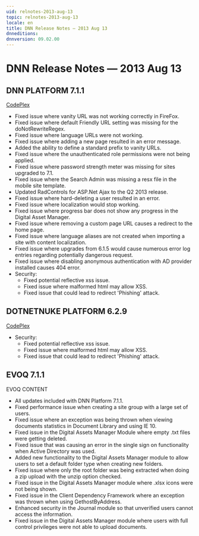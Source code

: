 ```yaml
---
uid: relnotes-2013-aug-13
topic: relnotes-2013-aug-13
locale: en
title: DNN Release Notes — 2013 Aug 13
dnneditions: 
dnnversion: 09.02.00
---
```


# DNN Release Notes — 2013 Aug 13

## DNN PLATFORM 7.1.1

[CodePlex](http://dotnetnuke.codeplex.com/releases/view/110757)

*   Fixed issue where vanity URL was not working correctly in FireFox.
*   Fixed issue where default Friendly URL setting was missing for the doNotRewriteRegex.
*   Fixed issue where language URLs were not working.
*   Fixed issue where adding a new page resulted in an error message.
*   Added the ability to define a standard prefix to vanity URLs.
*   Fixed issue where the unauthenticated role permissions were not being applied.
*   Fixed issue where password strength meter was missing for sites upgraded to 7.1.
*   Fixed issue where the Search Admin was missing a resx file in the mobile site template.
*   Updated RadControls for ASP.Net Ajax to the Q2 2013 release.
*   Fixed issue where hard-deleting a user resulted in an error.
*   Fixed issue where localization would stop working.
*   Fixed issue where progress bar does not show any progress in the Digital Asset Manager.
*   Fixed issue where removing a custom page URL causes a redirect to the home page.
*   Fixed issue where language aliases are not created when importing a site with content localization.
*   Fixed issue where upgrades from 6.1.5 would cause numerous error log entries regarding potentially dangerous request.
*   Fixed issue where disabling anonymous authentication with AD provider installed causes 404 error.
*   Security:
    *   Fixed potential reflective xss issue.
    *   Fixed issue where malformed html may allow XSS.
    *   Fixed issue that could lead to redirect 'Phishing' attack.

## DOTNETNUKE PLATFORM 6.2.9

[CodePlex](http://dotnetnuke.codeplex.com/releases/view/110758)

*   Security:
    *   Fixed potential reflective xss issue.
    *   Fixed issue where malformed html may allow XSS.
    *   Fixed issue that could lead to redirect 'Phishing' attack.

## EVOQ 7.1.1

EVOQ CONTENT

*   All updates included with DNN Platform 7.1.1.
*   Fixed performance issue when creating a site group with a large set of users.
*   Fixed issue where an exception was being thrown when viewing documents statistics in Document Library and using IE 10.
*   Fixed issue in the Digital Assets Manager Module where empty .txt files were getting deleted.
*   Fixed issue that was causing an error in the single sign on functionality when Active Directory was used.
*   Added new functionality to the Digital Assets Manager module to allow users to set a default folder type when creating new folders.
*   Fixed issue where only the root folder was being extracted when doing a zip upload with the unzip option checked.
*   Fixed issue in the Digital Assets Manager module where .xlsx icons were not being shown.
*   Fixed issue in the Client Dependency Framework where an exception was thrown when using GethostByAddress.
*   Enhanced security in the Journal module so that unverified users cannot access the information.
*   Fixed issue in the Digital Assets Manager module where users with full control privileges were not able to upload documents.